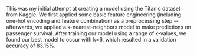 This was my initial attempt at creating a model using the Titanic dataset from Kaggle.  We first applied some basic feature engineering (including one-hot encoding and feature combination) as a preprocessing step -- afterwards, we applied a k-nearest-neighbors model to make predictions on passenger survival.  After training our model using a range of k-values, we found our best model to occur with k=6, which resulted in a validation accuracy of 83.15%.
